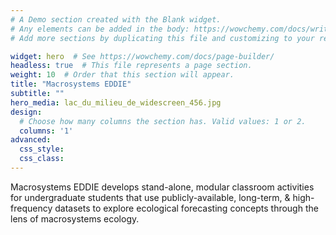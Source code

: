 ```yaml
---
# A Demo section created with the Blank widget.
# Any elements can be added in the body: https://wowchemy.com/docs/writing-markdown-latex/
# Add more sections by duplicating this file and customizing to your requirements.

widget: hero  # See https://wowchemy.com/docs/page-builder/
headless: true  # This file represents a page section.
weight: 10  # Order that this section will appear.
title: "Macrosystems EDDIE"
subtitle: ""
hero_media: lac_du_milieu_de_widescreen_456.jpg
design:
  # Choose how many columns the section has. Valid values: 1 or 2.
  columns: '1'
advanced:
  css_style:
  css_class:
---
```


Macrosystems EDDIE develops stand-alone, modular classroom activities for undergraduate students that use publicly-available, long-term, & high-frequency datasets to explore ecological forecasting concepts through the lens of macrosystems ecology.
